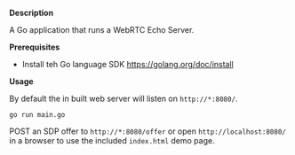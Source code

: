 **Description**

A Go application that runs a WebRTC Echo Server.

**Prerequisites**

 - Install teh Go language SDK https://golang.org/doc/install

**Usage**

By default the in built web server will listen on `http://*:8080/`.

`go run main.go`

POST an SDP offer to `http://*:8080/offer` or open `http://localhost:8080/` in a browser to use the included `index.html` demo page.
